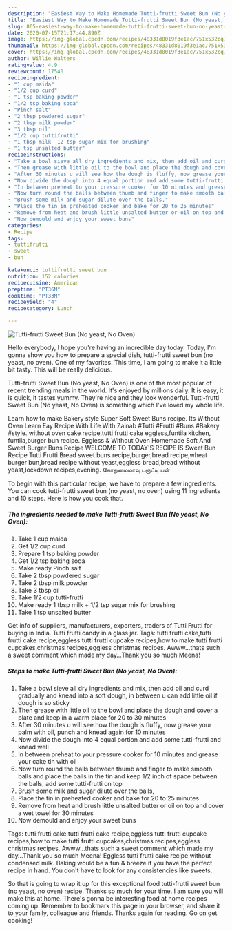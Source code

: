 ```yaml
---
description: "Easiest Way to Make Homemade Tutti-frutti Sweet Bun (No yeast, No Oven)"
title: "Easiest Way to Make Homemade Tutti-frutti Sweet Bun (No yeast, No Oven)"
slug: 865-easiest-way-to-make-homemade-tutti-frutti-sweet-bun-no-yeast-no-oven
date: 2020-07-15T21:17:44.890Z
image: https://img-global.cpcdn.com/recipes/48331d8019f3e1ac/751x532cq70/tutti-frutti-sweet-bun-no-yeast-no-oven-recipe-main-photo.jpg
thumbnail: https://img-global.cpcdn.com/recipes/48331d8019f3e1ac/751x532cq70/tutti-frutti-sweet-bun-no-yeast-no-oven-recipe-main-photo.jpg
cover: https://img-global.cpcdn.com/recipes/48331d8019f3e1ac/751x532cq70/tutti-frutti-sweet-bun-no-yeast-no-oven-recipe-main-photo.jpg
author: Willie Walters
ratingvalue: 4.9
reviewcount: 17540
recipeingredient:
- "1 cup maida"
- "1/2 cup curd"
- "1 tsp baking powder"
- "1/2 tsp baking soda"
- "Pinch salt"
- "2 tbsp powdered sugar"
- "2 tbsp milk powder"
- "3 tbsp oil"
- "1/2 cup tuttifrutti"
- "1 tbsp milk  12 tsp sugar mix for brushing"
- "1 tsp unsalted butter"
recipeinstructions:
- "Take a bowl sieve all dry ingredients and mix, then add oil and curd gradually and knead into a soft dough, in between u can add little oil if dough is so sticky"
- "Then grease with little oil to the bowl and place the dough and cover a plate and keep in a warm place for 20 to 30 minutes"
- "After 30 minutes u will see how the dough is fluffy, now grease your palm with oil, punch and knead again for 10 minutes"
- "Now divide the dough into 4 equal portion and add some tutti-frutti and knead well"
- "In between preheat to your pressure cooker for 10 minutes and grease your cake tin with oil"
- "Now turn round the balls between thumb and finger to make smooth balls and place the balls in the tin and keep 1/2 inch of space between the balls, add some tutti-frutti on top"
- "Brush some milk and sugar dilute over the balls,"
- "Place the tin in preheated cooker and bake for 20 to 25 minutes"
- "Remove from heat and brush little unsalted butter or oil on top and cover a wet towel for 30 minutes"
- "Now demould and enjoy your sweet buns"
categories:
- Recipe
tags:
- tuttifrutti
- sweet
- bun

katakunci: tuttifrutti sweet bun 
nutrition: 152 calories
recipecuisine: American
preptime: "PT36M"
cooktime: "PT33M"
recipeyield: "4"
recipecategory: Lunch

---
```



![Tutti-frutti Sweet Bun (No yeast, No Oven)](https://img-global.cpcdn.com/recipes/48331d8019f3e1ac/751x532cq70/tutti-frutti-sweet-bun-no-yeast-no-oven-recipe-main-photo.jpg)

Hello everybody, I hope you're having an incredible day today. Today, I'm gonna show you how to prepare a special dish, tutti-frutti sweet bun (no yeast, no oven). One of my favorites. This time, I am going to make it a little bit tasty. This will be really delicious.

Tutti-frutti Sweet Bun (No yeast, No Oven) is one of the most popular of recent trending meals in the world. It's enjoyed by millions daily. It is easy, it is quick, it tastes yummy. They're nice and they look wonderful. Tutti-frutti Sweet Bun (No yeast, No Oven) is something which I've loved my whole life.

Learn how to make Bakery style Super Soft Sweet Buns recipe. Its Without Oven Learn Eay Recipe With Life With Zainab #Tutti #Frutti #Buns #Bakery #style. without oven cake recipe,tutti frutti cake eggless,funtila kitchen, funtila,burger bun recipe. Eggless &amp; Without Oven Homemade Soft And Sweet Burger Buns Recipe WELCOME TO TODAY&#39;S RECIPE IS Sweet Bun Recipe Tutti Frutti Bread sweet buns recipe,burger,bread recipe,wheat burger bun,bread recipe without yeast,eggless bread,bread without yeast,lockdown recipes,evening. கோதுமைமாவு புரூட்டி பன்


To begin with this particular recipe, we have to prepare a few ingredients. You can cook tutti-frutti sweet bun (no yeast, no oven) using 11 ingredients and 10 steps. Here is how you cook that.

<!--inarticleads1-->

##### The ingredients needed to make Tutti-frutti Sweet Bun (No yeast, No Oven):

1. Take 1 cup maida
1. Get 1/2 cup curd
1. Prepare 1 tsp baking powder
1. Get 1/2 tsp baking soda
1. Make ready Pinch salt
1. Take 2 tbsp powdered sugar
1. Take 2 tbsp milk powder
1. Take 3 tbsp oil
1. Take 1/2 cup tutti-frutti
1. Make ready 1 tbsp milk + 1/2 tsp sugar mix for brushing
1. Take 1 tsp unsalted butter


Get info of suppliers, manufacturers, exporters, traders of Tutti Frutti for buying in India. Tutti frutti candy in a glass jar. Tags: tutti frutti cake,tutti frutti cake recipe,eggless tutti frutti cupcake recipes,how to make tutti frutti cupcakes,christmas recipes,eggless christmas recipes. Awww…thats such a sweet comment which made my day…Thank you so much Meena! 

<!--inarticleads2-->

##### Steps to make Tutti-frutti Sweet Bun (No yeast, No Oven):

1. Take a bowl sieve all dry ingredients and mix, then add oil and curd gradually and knead into a soft dough, in between u can add little oil if dough is so sticky
1. Then grease with little oil to the bowl and place the dough and cover a plate and keep in a warm place for 20 to 30 minutes
1. After 30 minutes u will see how the dough is fluffy, now grease your palm with oil, punch and knead again for 10 minutes
1. Now divide the dough into 4 equal portion and add some tutti-frutti and knead well
1. In between preheat to your pressure cooker for 10 minutes and grease your cake tin with oil
1. Now turn round the balls between thumb and finger to make smooth balls and place the balls in the tin and keep 1/2 inch of space between the balls, add some tutti-frutti on top
1. Brush some milk and sugar dilute over the balls,
1. Place the tin in preheated cooker and bake for 20 to 25 minutes
1. Remove from heat and brush little unsalted butter or oil on top and cover a wet towel for 30 minutes
1. Now demould and enjoy your sweet buns


Tags: tutti frutti cake,tutti frutti cake recipe,eggless tutti frutti cupcake recipes,how to make tutti frutti cupcakes,christmas recipes,eggless christmas recipes. Awww…thats such a sweet comment which made my day…Thank you so much Meena! Eggless tutti frutti cake recipe without condensed milk. Baking would be a fun &amp; breeze if you have the perfect recipe in hand. You don&#39;t have to look for any consistencies like sweets. 

So that is going to wrap it up for this exceptional food tutti-frutti sweet bun (no yeast, no oven) recipe. Thanks so much for your time. I am sure you will make this at home. There's gonna be interesting food at home recipes coming up. Remember to bookmark this page in your browser, and share it to your family, colleague and friends. Thanks again for reading. Go on get cooking!
